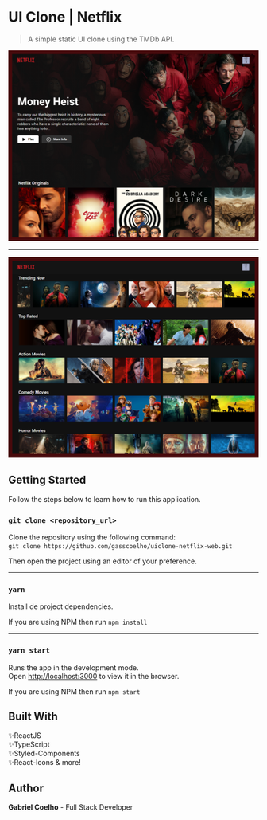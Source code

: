 # UI Clone | Netflix

> A simple static UI clone using the TMDb API.

![](.github/images/uiclone-netflix-1.png)

---

![](.github/images/uiclone-netflix-2.png)

## Getting Started

Follow the steps below to learn how to run this application.

### `git clone <repository_url>`

Clone the repository using the following command: <br />
`git clone https://github.com/gasscoelho/uiclone-netflix-web.git`

Then open the project using an editor of your preference.

---

### `yarn`

Install de project dependencies.

If you are using NPM then run `npm install`

---

### `yarn start`

Runs the app in the development mode.<br />
Open [http://localhost:3000](http://localhost:3000) to view it in the browser.

If you are using NPM then run `npm start`

## Built With

✨ReactJS <br />
✨TypeScript <br />
✨Styled-Components <br />
✨React-Icons & more! <br />

## Author

**Gabriel Coelho** - Full Stack Developer

